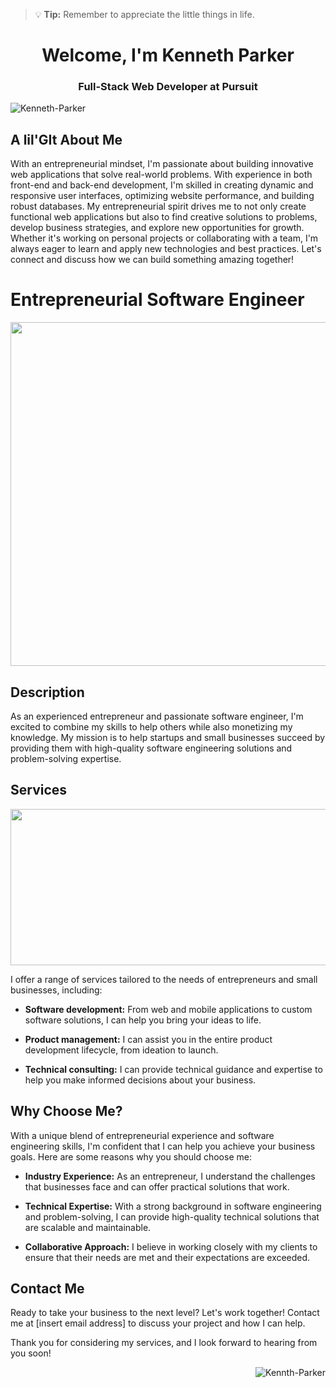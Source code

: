 > :bulb: **Tip:** Remember to appreciate the little things in life.

<h1 align="center">Welcome,  I'm Kenneth Parker</h1>
<h3 align="center">Full-Stack Web Developer at Pursuit</h3>

<p align="left"> <img src="https://komarev.com/ghpvc/?username=Kenneth-Parker&label=Profile%20views&color=0e75b6&style=flat" alt="Kenneth-Parker" /> </p>



<h2 align="left">A lil'GIt About Me</h2>



With an entrepreneurial mindset, I'm passionate about building innovative web applications that solve real-world problems. With experience in both front-end and back-end development, I'm skilled in creating dynamic and responsive user interfaces, optimizing website performance, and building robust databases. My entrepreneurial spirit drives me to not only create functional web applications but also to find creative solutions to problems, develop business strategies, and explore new opportunities for growth. Whether it's working on personal projects or collaborating with a team, I'm always eager to learn and apply new technologies and best practices. Let's connect and discuss how we can build something amazing together!


# Entrepreneurial Software Engineer
           

<img src="https://www.milestechnologies.com/wp-content/uploads/shutterstock_1392677963.jpg" width="1000" height="550">

[This is a comment that will be hidden.]: # 


## Description

As an experienced entrepreneur and passionate software engineer, I'm excited to combine my skills to help others while also monetizing my knowledge. My mission is to help startups and small businesses succeed by providing them with high-quality software engineering solutions and problem-solving expertise.

## Services

<img src="https://static.wixstatic.com/media/32ba91_23c1fa56d2f846e7b6b16941c39886b6~mv2.gif" width="600" height="250">

I offer a range of services tailored to the needs of entrepreneurs and small businesses, including:

- **Software development:** From web and mobile applications to custom software solutions, I can help you bring your ideas to life.

- **Product management:** I can assist you in the entire product development lifecycle, from ideation to launch.

- **Technical consulting:** I can provide technical guidance and expertise to help you make informed decisions about your business.

## Why Choose Me?

With a unique blend of entrepreneurial experience and software engineering skills, I'm confident that I can help you achieve your business goals. Here are some reasons why you should choose me:

- **Industry Experience:** As an entrepreneur, I understand the challenges that businesses face and can offer practical solutions that work.

- **Technical Expertise:** With a strong background in software engineering and problem-solving, I can provide high-quality technical solutions that are scalable and maintainable.

- **Collaborative Approach:** I believe in working closely with my clients to ensure that their needs are met and their expectations are exceeded.

## Contact Me

Ready to take your business to the next level? Let's work together! Contact me at [insert email address] to discuss your project and how I can help.

Thank you for considering my services, and I look forward to hearing from you soon!


<p>&nbsp;<img align="right" src="https://github-readme-stats.vercel.app/api?username=Kenneth-Parker&show_icons=true&locale=en" alt="Kennth-Parker" /></p>
